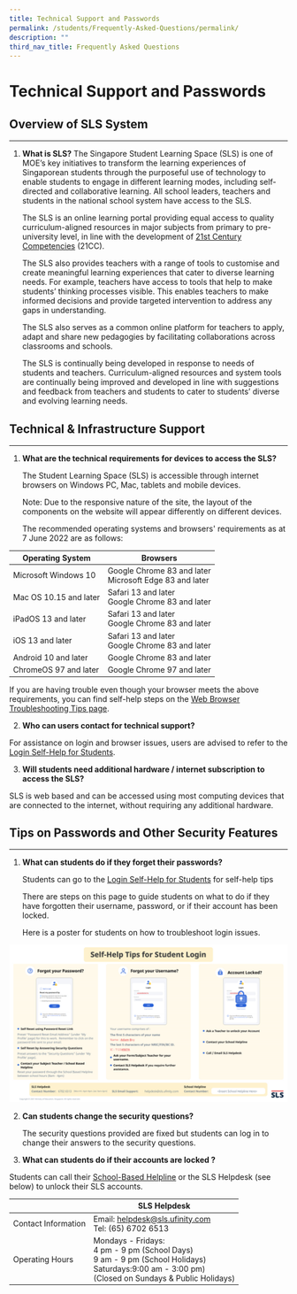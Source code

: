 ```yaml
---
title: Technical Support and Passwords
permalink: /students/Frequently-Asked-Questions/permalink/
description: ""
third_nav_title: Frequently Asked Questions
---
```

Technical Support and Passwords
===================

Overview of SLS System
----------------------

---

1. **What is SLS?** The Singapore Student Learning Space (SLS) is one of MOE’s key initiatives to transform the learning experiences of Singaporean students through the purposeful use of technology to enable students to engage in different learning modes, including self-directed and collaborative learning. All school leaders, teachers and students in the national school system have access to the SLS.
    
    The SLS is an online learning portal providing equal access to quality curriculum-aligned resources in major subjects from primary to pre-university level, in line with the development of [21st Century Competencies](https://www.moe.gov.sg/education-in-sg/21st-century-competencies) (21CC).
    
    The SLS also provides teachers with a range of tools to customise and create meaningful learning experiences that cater to diverse learning needs. For example, teachers have access to tools that help to make students’ thinking processes visible. This enables teachers to make informed decisions and provide targeted intervention to address any gaps in understanding.
    
    The SLS also serves as a common online platform for teachers to apply, adapt and share new pedagogies by facilitating collaborations across classrooms and schools.
    
    The SLS is continually being developed in response to needs of students and teachers. Curriculum-aligned resources and system tools are continually being improved and developed in line with suggestions and feedback from teachers and students to cater to students’ diverse and evolving learning needs.
 
Technical &amp; Infrastructure Support
--------------------------------------

---

1. **What are the technical requirements for devices to access the SLS?**
    
     The Student Learning Space (SLS) is accessible through internet browsers on Windows PC, Mac, tablets and mobile devices.
    
     Note: Due to the responsive nature of the site, the layout of the components on the website will appear differently on different devices.
    
     The recommended operating systems and browsers' requirements as at 7 June 2022 are as follows:
		 
|Operating System|Browsers|
|--- |--- |
|Microsoft Windows 10|Google Chrome 83 and later<br>Microsoft Edge 83 and later|
|Mac OS 10.15 and later|Safari 13 and later<br>            Google Chrome 83 and later|
|iPadOS 13 and later|Safari 13 and later<br>                       Google Chrome 83 and later|
|iOS 13 and later|Safari 13 and later<br>                          Google Chrome 83 and later|
|Android 10 and later|Google Chrome 83 and later|
|ChromeOS 97 and later|Google Chrome 97 and later|

       
    
If you are having trouble even though your browser meets the above requirements, you can find self-help steps on the [Web Browser Troubleshooting Tips page](/login-troubleshooting/Technical-Issues/WebBrowserTroubleshooting/).

2. **Who can users contact for technical support?**
    
For assistance on login and browser issues, users are advised to refer to the [Login Self-Help for Students](/login-troubleshooting/Login-Self-Help-for-Students/LoginMIMSStudent/).

3. **Will students need additional hardware / internet subscription to access the SLS?**
    
SLS is web based and can be accessed using most computing devices that are connected to the internet, without requiring any additional hardware.
 
  
Tips on Passwords and Other Security Features
----------------------------------

---

1. **What can students do if they forget their passwords?**
    
    Students can go to the [Login Self-Help for Students](/login-troubleshooting/Login-Self-Help-for-Students/LoginMIMSStudent/) for self-help tips
    
    There are steps on this page to guide students on what to do if they have forgotten their username, password, or if their account has been locked.
    
    Here is a poster for students on how to troubleshoot login issues.
    
<a href="/images/4Troubleshooting/Self-help%20tips%20for%20student%20login.png" target="\_blank"><img src="/images/4Troubleshooting/Self-help%20tips%20for%20student%20login.png"></a>

2. **Can students change the security questions?**
    
    The security questions provided are fixed but students can log in to change their answers to the security questions.
	
3. **What can students do if their accounts are locked ?**
    
Students can call their [School-Based Helpline](/login-troubleshooting/SchoolBasedHelpline/) or the SLS Helpdesk (see below) to unlock their SLS accounts.
    
||SLS Helpdesk|
|--- |--- |
|Contact Information|Email: helpdesk@sls.ufinity.com<br>Tel: (65) 6702 6513|
|Operating Hours|Mondays - Fridays: <br>                           4 pm - 9 pm (School Days) <br> 9 am - 9 pm (School Holidays)<br>Saturdays:9:00 am - 3:00 pm)<br>(Closed on Sundays &amp; Public Holidays)|